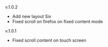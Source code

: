 v.1.0.2

* Add new layout Six
* Fixed scroll on firefox on fixed content mode

v.1.0.1

* Fixed scroll content on touch screen

